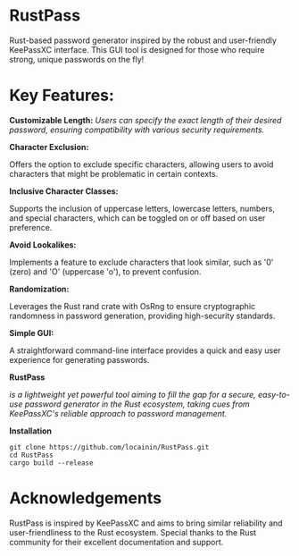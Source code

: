 # RustPass
Rust-based password generator inspired by the robust and user-friendly KeePassXC interface. This GUI tool is designed for those who require strong, unique passwords on the fly!

# Key Features:

**Customizable Length:** 
*Users can specify the exact length of their desired password, ensuring compatibility with various security requirements.*

**Character Exclusion:** 

Offers the option to exclude specific characters, allowing users to avoid characters that might be problematic in certain contexts.

**Inclusive Character Classes:** 

Supports the inclusion of uppercase letters, lowercase letters, numbers, and special characters, which can be toggled on or off based on user preference.

**Avoid Lookalikes:** 

Implements a feature to exclude characters that look similar, such as '0' (zero) and 'O' (uppercase 'o'), to prevent confusion.
    
**Randomization:** 

Leverages the Rust rand crate with OsRng to ensure cryptographic randomness in password generation, providing high-security standards.

**Simple GUI:** 

A straightforward command-line interface provides a quick and easy user experience for generating passwords.


**RustPass** 

*is a lightweight yet powerful tool aiming to fill the gap for a secure, easy-to-use password generator in the Rust ecosystem, taking cues from KeePassXC's reliable approach to password management.*

**Installation** 

    git clone https://github.com/locainin/RustPass.git
    cd RustPass
    cargo build --release
    

# **Acknowledgements**

RustPass is inspired by KeePassXC and aims to bring similar reliability and user-friendliness to the Rust ecosystem. Special thanks to the Rust community for their excellent documentation and support.
